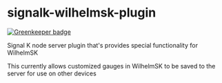 # signalk-wilhelmsk-plugin

[![Greenkeeper badge](https://badges.greenkeeper.io/sbender9/signalk-wilhelmsk-plugin.svg)](https://greenkeeper.io/)

Signal K node server plugin that's provides special functionality for WilhelmSK

This currently allows customized gauges in WilhelmSK to be saved to the server for use on other devices

